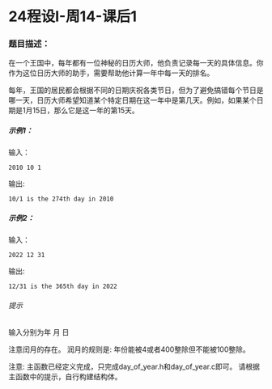 # 24程设I-周14-课后1

### 题目描述：

在一个王国中，每年都有一位神秘的日历大师，他负责记录每一天的具体信息。你作为这位日历大师的助手，需要帮助他计算一年中每一天的排名。

每年，王国的居民都会根据不同的日期庆祝各类节日，但为了避免搞错每个节日是哪一天，日历大师希望知道某个特定日期在这一年中是第几天。例如，如果某个日期是1月15日，那么它是这一年的第15天。

##### 示例1：

输入：

```
2010 10 1
```

输出:

```
10/1 is the 274th day in 2010
```

##### 示例2：

输入：

```
2022 12 31
```



输出:

```
12/31 is the 365th day in 2022
```

###### 提示

输入分别为年 月 日

注意闰月的存在。
润月的规则是: 年份能被4或者400整除但不能被100整除。

注意: 主函数已经定义完成，只完成day\_of\_year.h和day\_of\_year.c即可。
请根据主函数中的提示，自行构建结构体。

